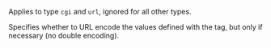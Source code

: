 Applies to type `cgi` and `url`, ignored for all other types.

Specifies whether to URL encode the values defined with the tag, but only if necessary (no double encoding).